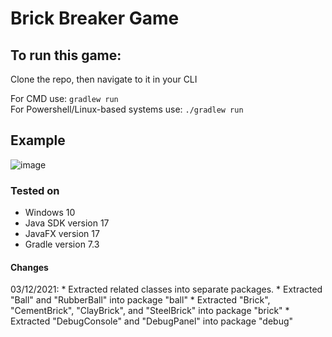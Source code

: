 # Brick Breaker Game

## To run this game:
Clone the repo, then navigate to it in your CLI
  
For CMD use: ```gradlew run```  
For Powershell/Linux-based systems use: ```./gradlew run```

## Example
  ![image](https://user-images.githubusercontent.com/65664371/144083391-603a3772-0867-4623-9b77-c221503059f9.png)

### Tested on 
* Windows 10
* Java SDK version 17
* JavaFX version 17
* Gradle version 7.3

#### Changes
03/12/2021:
	* Extracted related classes into separate packages.
		* Extracted "Ball" and "RubberBall" into package "ball"
		* Extracted "Brick", "CementBrick", "ClayBrick", and "SteelBrick" into package "brick"
		* Extracted "DebugConsole" and "DebugPanel" into package "debug"